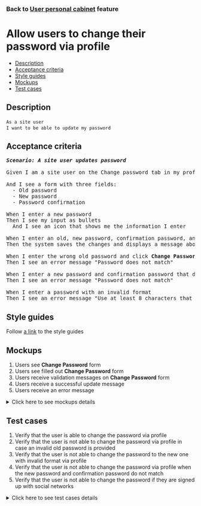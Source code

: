 ### Back to [User personal cabinet](../../) feature

# Allow users to change their password via profile

- [Description](#description)
- [Acceptance criteria](#acceptance-criteria)
- [Style guides](#style-guides)
- [Mockups](#mockups)
- [Test cases](#test-cases)

## Description

    As a site user
    I want to be able to update my password

## Acceptance criteria

<pre>
<b><i>Scenario: A site user updates password</i></b>

Given I am a site user on the Change password tab in my profile

And I see a form with three fields:
  - Old password
  - New password
  - Password confirmation

When I enter a new password
Then I see my input as bullets
  And I see an icon that shows me the information I enter

When I enter an old, new password, confirmation password, and click <b>Change Password</b>
Then the system saves the changes and displays a message about success

When I enter the wrong old password and click <b>Change Password</b>
Then I see an error message "Password does not match"

When I enter a new password and confirmation password that do not match, and click <b>Change Password</b>
Then I see an error message "Password does not match"

When I enter a password with an invalid format
Then I see an error message "Use at least 8 characters that includes numbers and letters"
</pre>

## Style guides

Follow [a link](https://www.figma.com/proto/0zkkf5WC77OSpvyD6YXpFE/Style-guides?page-id=0%3A1&node-id=19%3A5368&viewport=266%2C48%2C0.54&scaling=min-zoom&starting-point-node-id=19%3A5368) to the style guides

## Mockups

1. Users see <b>Change Password</b> form
2. Users see filled out <b>Change Password</b> form
3. Users receive validation messages on <b>Change Password</b> form
4. Users receive a successful update message
5. Users receive an error message

<details>
  <summary>Click here to see mockups details</summary>

**1. Users see Change Password form:**

![Users see Change Password form](/sports_hub_portal/web_application_features/user_profile_update/images/change_password_form.png)

**2. Users see filled out Change Password form:**

![Users see filled out Change Password form](/sports_hub_portal/web_application_features/user_profile_update/images/change_password_filled_form.png)

**3. Users receive validation messages on Change Password form:**

![Users receive validation messages on Change Password form](/sports_hub_portal/web_application_features/user_profile_update/images/change_password_validation_messages.png)

**4. Users receive a successful update message:**

![Users receive a successful update message](/sports_hub_portal/web_application_features/user_profile_update/images/successful_password_update_message.png)

**5. Users receive an error message:**

![Users receive an error message](/sports_hub_portal/web_application_features/user_profile_update/images/error_message.png)

</details>

## Test cases

1. Verify that the user is able to change the password via profile
2. Verify that the user is not able to change the password via profile in case an invalid old password is provided
3. Verify that the user is not able to change the password to the new one with invalid format via profile
4. Verify that the user is not able to change the password via profile when the new password and confirmation password do not match
5. Verify that the user is not able to change the password if they are signed up with social networks

<details>
  <summary>Click here to see test cases details</summary>

### **#1. Verify that the user is able to change the password via profile**

|Preconditions|Steps|Expected result
------|-------|----------
|- Go to the Sports Hub home page</br>- The user is logged in with an email account|1) Click the drop-down button on the right of the profile picture</br>2) Select **View profile** from the drop-down menu</br>3) Select the **Change password** tab on the profile page</br>4) Enter the correct information in the fields</br>5) Click **Change password**|5) The changes are saved and the user receives a success message|

### **#2. Verify that the user is not able to change the password via profile in case an invalid old password is provided**

|Preconditions|Steps|Expected result
------|-------|----------
|- Go to the Sports Hub home page</br>- The user is logged in with an email account|1) Click the drop-down button on the right of the profile picture</br>2) Select **Change password** from the drop-down menu</br>3) Enter invalid data in the **Old password** field on the profile page</br>4) Enter the valid data in the **New password** and **Password confirmation** fields</br>5) Click **Change password**|6) The user receives an error message "Password does not match"|

### **#3. Verify that the user is not able to change the password to the new one with invalid format via profile**

|Preconditions|Steps|Expected result
------|-------|----------
|- Go to the Sports Hub home page</br>- The user is logged in with an email account</br>- Password must contain at least 8 characters (letters and numbers)|1) Click the drop-down button on the right of the profile picture</br>2) Select **View profile** from the drop-down menu</br>3) Select the **Change password** tab on the profile page</br>4) Enter the valid password in the **Old password** field</br>5) Enter the same invalid password in the **New password** and **Password сonfirmation** fields</br>6) Click **Change password**|6) The user receives an error message "Password must contain at least 8 characters (letters and numbers)"|

### **#4. Verify that the user is not able to change the password via profile when the new password and confirmation password do not match**

|Preconditions|Steps|Expected result
------|-------|----------
|- Go to the Sports Hub home page</br>- The user is logged in with an email account</br>- Password must contain at least 8 characters (letters and numbers)|1) Click the drop-down button on the right of the profile picture</br>2) Select **View profile** from the drop-down menu</br>3) Select the **Change password** tab on the profile page</br>4) Enter the valid password in the **Old password** field</br>5) Enter different passwords in the **New password** and **Password сonfirmation** fields</br>6) Click **Change password**|6) The user receives an error message "Passwords do not match"|

### **#5. Verify that the user is not able to change the password if they are signed up with social networks**

|Preconditions|Steps|Expected result
------|-------|----------
|- Go to the Sports Hub home page</br>- The user is logged in with social networks account|1) Click the drop-down button on the right of the profile picture</br>2) Select **View profile** from the drop-down menu</br>3) Examine the available tabs on the profile page|3) The **Change password** tab is not visible|

</details>

